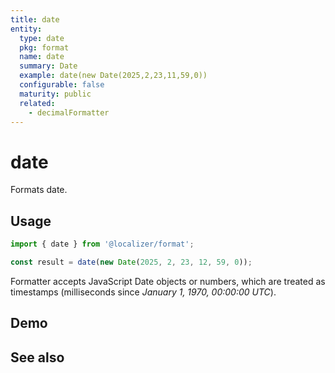 ```yaml
---
title: date
entity:
  type: date
  pkg: format
  name: date
  summary: Date
  example: date(new Date(2025,2,23,11,59,0))
  configurable: false
  maturity: public
  related:
    - decimalFormatter
---
```


# date <Package name="format"/>

Formats date.

## Usage

```typescript twoslash
import { date } from '@localizer/format';

const result = date(new Date(2025, 2, 23, 12, 59, 0));
```

Formatter accepts JavaScript Date objects or numbers, which are treated as timestamps (milliseconds since _January 1, 1970, 00:00:00 UTC_).

## Demo

<script setup>
  import { ref } from 'vue';
  import { NFormItem } from 'naive-ui/es/form';
  import { NDatePicker } from 'naive-ui/es/date-picker';

  const value = ref(1742723940000);
</script>

<EntityDemo :args="[value]">
  <NFormItem label="Value">
    <NDatePicker v-model:value="value" type="datetime" />
  </NFormItem>
</EntityDemo>

## See also

<Entities />
